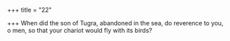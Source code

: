 +++
title = "22"

+++
When did the son of Tugra, abandoned in the sea, do reverence to  you, o men,
so that your chariot would fly with its birds?